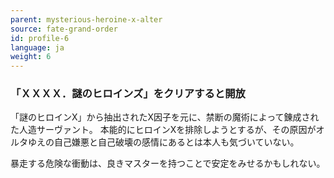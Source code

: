 ```yaml
---
parent: mysterious-heroine-x-alter
source: fate-grand-order
id: profile-6
language: ja
weight: 6
---
```


### 「ＸＸＸＸ．謎のヒロインズ」をクリアすると開放

「謎のヒロインX」から抽出されたX因子を元に、禁断の魔術によって錬成された人造サーヴァント。
本能的にヒロインXを排除しようとするが、その原因がオルタゆえの自己嫌悪と自己破壊の感情にあるとは本人も気づいていない。

暴走する危険な衝動は、良きマスターを持つことで安定をみせるかもしれない。
